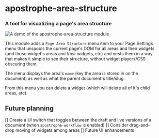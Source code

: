 # apostrophe-area-structure

### A tool for visualizing a page's area structure

![A demo of the apostrophe-area-structure module](demos/apostrophe-area-structure-demo.gif)

This module adds a `Page Area Structure` menu item to your Page Settings menu that unspools the current page's DOM for all areas and their widgets (and those widget's areas and _their_ widgets, etc) and nests them in a way that makes it simple to see their structure, without widget players/CSS obscuring them.

The menu displays the area's `name` (key the area is stored in on the document) as well as what the parent document's title/slug.

From this menu you can delete a widget (which will delete all of it's child areas, etc)

## Future planning
[] Create a UI switch that toggles between the draft and live versions of a document (when `apostrophe-workflow` is enabled)
[] Consider drag-and-drop moving of widgets among areas
[] Future UI enhancements